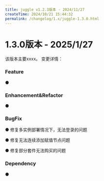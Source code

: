 ```yaml
---
title: juggle v1.2.3版本 - 2024/11/27
createTime: 2024/10/21 15:44:32
permalink: /changelog/1.x/juggle-1.3.0.html
---
```

# 1.3.0版本 - 2025/1/27
该版本主要xxxx。
变更详情：

### Feature

● 



### Enhancement&Refactor

● 




### BugFix

● 修复多实例部署情况下，无法登录的问题

● 修复无法连续添加赋值节点问题

● 修复部分套件无法购买的问题



### Dependency

● 